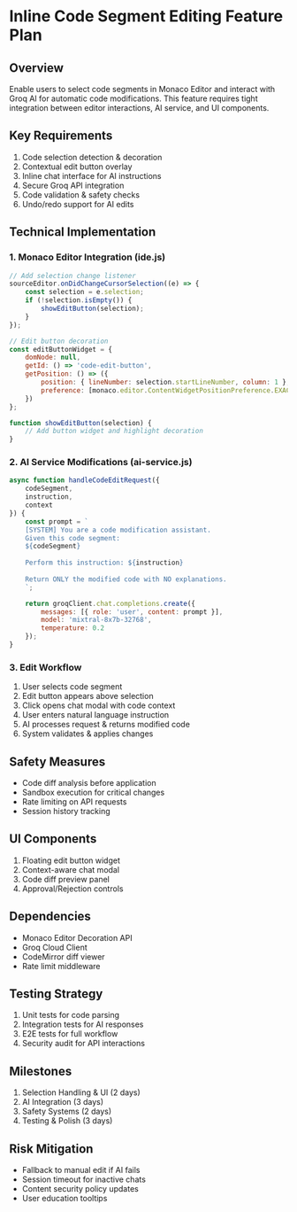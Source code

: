 # Inline Code Segment Editing Feature Plan

## Overview
Enable users to select code segments in Monaco Editor and interact with Groq AI for automatic code modifications. This feature requires tight integration between editor interactions, AI service, and UI components.

## Key Requirements
1. Code selection detection & decoration
2. Contextual edit button overlay
3. Inline chat interface for AI instructions
4. Secure Groq API integration
5. Code validation & safety checks
6. Undo/redo support for AI edits

## Technical Implementation

### 1. Monaco Editor Integration (ide.js)
```javascript
// Add selection change listener
sourceEditor.onDidChangeCursorSelection((e) => {
    const selection = e.selection;
    if (!selection.isEmpty()) {
        showEditButton(selection);
    }
});

// Edit button decoration
const editButtonWidget = {
    domNode: null,
    getId: () => 'code-edit-button',
    getPosition: () => ({
        position: { lineNumber: selection.startLineNumber, column: 1 },
        preference: [monaco.editor.ContentWidgetPositionPreference.EXACT]
    })
};

function showEditButton(selection) {
    // Add button widget and highlight decoration
}
```

### 2. AI Service Modifications (ai-service.js)
```javascript
async function handleCodeEditRequest({ 
    codeSegment, 
    instruction, 
    context 
}) {
    const prompt = `
    [SYSTEM] You are a code modification assistant. 
    Given this code segment:
    ${codeSegment}
    
    Perform this instruction: ${instruction}
    
    Return ONLY the modified code with NO explanations.
    `;

    return groqClient.chat.completions.create({
        messages: [{ role: 'user', content: prompt }],
        model: 'mixtral-8x7b-32768',
        temperature: 0.2
    });
}
```

### 3. Edit Workflow
1. User selects code segment
2. Edit button appears above selection
3. Click opens chat modal with code context
4. User enters natural language instruction
5. AI processes request & returns modified code
6. System validates & applies changes

## Safety Measures
- Code diff analysis before application
- Sandbox execution for critical changes
- Rate limiting on API requests
- Session history tracking

## UI Components
1. Floating edit button widget
2. Context-aware chat modal
3. Code diff preview panel
4. Approval/Rejection controls

## Dependencies
- Monaco Editor Decoration API
- Groq Cloud Client
- CodeMirror diff viewer
- Rate limit middleware

## Testing Strategy
1. Unit tests for code parsing
2. Integration tests for AI responses
3. E2E tests for full workflow
4. Security audit for API interactions

## Milestones
1. Selection Handling & UI (2 days)
2. AI Integration (3 days) 
3. Safety Systems (2 days)
4. Testing & Polish (3 days)

## Risk Mitigation
- Fallback to manual edit if AI fails
- Session timeout for inactive chats
- Content security policy updates
- User education tooltips
